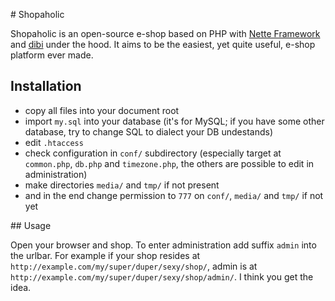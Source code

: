 # Shopaholic

Shopaholic is an open-source e-shop based on PHP with [Nette Framework](http://nettephp.com/) and [dibi](http://dibiphp.com/ "tiny'n'smart database layer") under the hood. It aims to be the easiest, yet quite useful, e-shop platform ever made.

## Installation

- copy all files into your document root
- import `my.sql` into your database (it's for MySQL; if you have some other database, try to change SQL to dialect your DB undestands)
- edit `.htaccess`
- check configuration in `conf/` subdirectory (especially target at `common.php`, `db.php` and `timezone.php`, the others are possible to edit in administration)
- make directories `media/` and `tmp/` if not present
- and in the end change permission to `777` on `conf/`, `media/` and `tmp/` if not yet

## Usage

Open your browser and shop. To enter administration add suffix `admin` into the urlbar. For example if your shop resides at `http://example.com/my/super/duper/sexy/shop/`, admin is at `http://example.com/my/super/duper/sexy/shop/admin/`. I think you get the idea.
